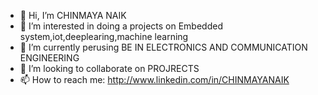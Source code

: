 - 👋 Hi, I’m CHINMAYA NAIK
- 👀 I’m interested in doing a projects on Embedded system,iot,deeplearing,machine learning 
- 🌱 I’m currently perusing  BE IN ELECTRONICS AND COMMUNICATION ENGINEERING 
- 💞️ I’m looking to collaborate on PROJRECTS
- 📫 How to reach me: http://www.linkedin.com/in/CHINMAYANAIK

<!---
chinmayanaik123/chinmayanaik123 is a ✨ special ✨ repository because its `README.md` (this file) appears on your GitHub profile.
You can click the Preview link to take a look at your changes.
--->
